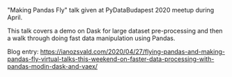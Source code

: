 "Making Pandas Fly" talk given at PyDataBudapest 2020 meetup during April.

This talk covers a demo on Dask for large dataset pre-processing and then a walk through doing fast data manipulation using Pandas.

Blog entry: https://ianozsvald.com/2020/04/27/flying-pandas-and-making-pandas-fly-virtual-talks-this-weekend-on-faster-data-processing-with-pandas-modin-dask-and-vaex/
